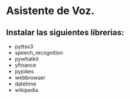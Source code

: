 # Asistente de Voz.
## Instalar las siguientes librerias:
- pyttsx3
- speech_recognition
- pywhatkit
- yfinance
- pyjokes
- webbrowser
- datetime
- wikipedia
